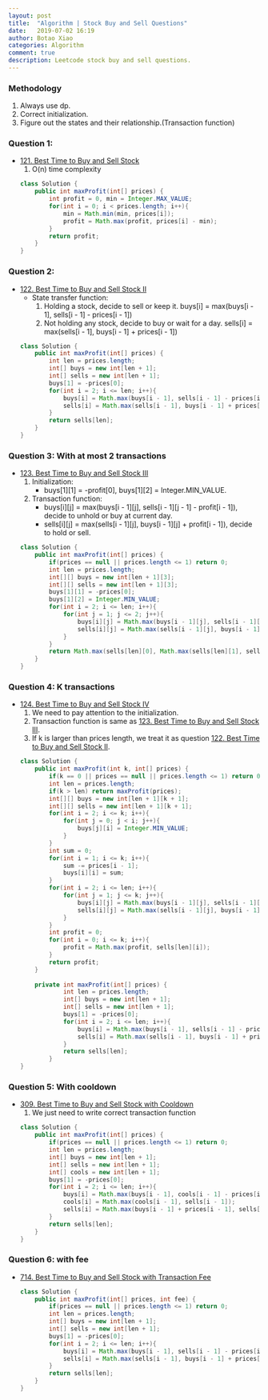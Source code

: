 ```yaml
---
layout: post
title:  "Algorithm | Stock Buy and Sell Questions"
date:   2019-07-02 16:19
author: Botao Xiao
categories: Algorithm
comment: true
description: Leetcode stock buy and sell questions.
---
```


### Methodology
1. Always use dp.
2. Correct initialization.
3. Figure out the states and their relationship.(Transaction function)

### Question 1:
* [121. Best Time to Buy and Sell Stock](https://github.com/Seanforfun/Algorithm-and-Leetcode/blob/master/leetcode/121.%20Best%20Time%20to%20Buy%20and%20Sell%20Stock.md)
    1. O(n) time complexity
    ```Java
    class Solution {
        public int maxProfit(int[] prices) {
            int profit = 0, min = Integer.MAX_VALUE;
            for(int i = 0; i < prices.length; i++){
                min = Math.min(min, prices[i]);
                profit = Math.max(profit, prices[i] - min);
            }
            return profit;
        }
    }
    ```

### Question 2:
* [122. Best Time to Buy and Sell Stock II](https://github.com/Seanforfun/Algorithm-and-Leetcode/blob/master/leetcode/122.%20Best%20Time%20to%20Buy%20and%20Sell%20Stock%20II.md)
    * State transfer function:
        1. Holding a stock, decide to sell or keep it. buys[i] = max(buys[i - 1], sells[i - 1] - prices[i - 1])
        2. Not holding any stock, decide to buy or wait for a day. sells[i] = max(sells[i - 1], buys[i - 1] + prices[i - 1])
    ```Java
    class Solution {
        public int maxProfit(int[] prices) {
            int len = prices.length;
            int[] buys = new int[len + 1];
            int[] sells = new int[len + 1];
            buys[1] = -prices[0];
            for(int i = 2; i <= len; i++){
                buys[i] = Math.max(buys[i - 1], sells[i - 1] - prices[i - 1]);
                sells[i] = Math.max(sells[i - 1], buys[i - 1] + prices[i - 1]);
            }
            return sells[len];
        }
    }
    ```

### Question 3: With at most 2 transactions
* [123. Best Time to Buy and Sell Stock III](https://github.com/Seanforfun/Algorithm-and-Leetcode/blob/master/leetcode/123.%20Best%20Time%20to%20Buy%20and%20Sell%20Stock%20III.md)
    1. Initialization: 
        * buys[1][1] = -profit[0], buys[1][2] = Integer.MIN_VALUE.
    2. Transaction function:
        * buys[i][j] = max(buys[i - 1][j], sells[i - 1][j - 1] - profit[i - 1]), decide to unhold or buy at current day.
        * sells[i][j] = max(sells[i - 1][j], buys[i - 1][j] + profit[i - 1]), decide to hold or sell.
    ```Java
    class Solution {
        public int maxProfit(int[] prices) {
            if(prices == null || prices.length <= 1) return 0;
            int len = prices.length;
            int[][] buys = new int[len + 1][3];
            int[][] sells = new int[len + 1][3];
            buys[1][1] = -prices[0];
            buys[1][2] = Integer.MIN_VALUE;
            for(int i = 2; i <= len; i++){
                for(int j = 1; j <= 2; j++){
                    buys[i][j] = Math.max(buys[i - 1][j], sells[i - 1][j - 1] - prices[i - 1]);
                    sells[i][j] = Math.max(sells[i - 1][j], buys[i - 1][j] + prices[i - 1]);
                }
            }       
            return Math.max(sells[len][0], Math.max(sells[len][1], sells[len][2]));
        }
    }
    ```

### Question 4: K transactions
* [124. Best Time to Buy and Sell Stock IV](https://github.com/Seanforfun/Algorithm-and-Leetcode/blob/master/leetcode/123.%20Best%20Time%20to%20Buy%20and%20Sell%20Stock%20IV.md)
    1. We need to pay attention to the initialization.
	2. Transaction function is same as [123. Best Time to Buy and Sell Stock III](https://leetcode.com/problems/best-time-to-buy-and-sell-stock-iii/description/).
	3. If k is larger than prices length, we treat it as question [122. Best Time to Buy and Sell Stock II](https://github.com/Seanforfun/Algorithm-and-Leetcode/blob/master/leetcode/122.%20Best%20Time%20to%20Buy%20and%20Sell%20Stock%20II.md).
    ```Java
    class Solution {
        public int maxProfit(int k, int[] prices) {
            if(k == 0 || prices == null || prices.length <= 1) return 0;
            int len = prices.length;
            if(k > len) return maxProfit(prices);
            int[][] buys = new int[len + 1][k + 1];
            int[][] sells = new int[len + 1][k + 1];
            for(int i = 2; i <= k; i++){
                for(int j = 0; j < i; j++){
                    buys[j][i] = Integer.MIN_VALUE;
                }
            }
            int sum = 0;
            for(int i = 1; i <= k; i++){
                sum -= prices[i - 1];
                buys[i][i] = sum;
            }
            for(int i = 2; i <= len; i++){
                for(int j = 1; j <= k; j++){
                    buys[i][j] = Math.max(buys[i - 1][j], sells[i - 1][j - 1] - prices[i - 1]);
                    sells[i][j] = Math.max(sells[i - 1][j], buys[i - 1][j] + prices[i - 1]);
                }
            }        
            int profit = 0;
            for(int i = 0; i <= k; i++){
                profit = Math.max(profit, sells[len][i]);
            }
            return profit;
        }
        
        private int maxProfit(int[] prices) {
                int len = prices.length;
                int[] buys = new int[len + 1];
                int[] sells = new int[len + 1];
                buys[1] = -prices[0];
                for(int i = 2; i <= len; i++){
                    buys[i] = Math.max(buys[i - 1], sells[i - 1] - prices[i - 1]);
                    sells[i] = Math.max(sells[i - 1], buys[i - 1] + prices[i - 1]);
                }
                return sells[len];
            }
    }
    ```

### Question 5: With cooldown
* [309. Best Time to Buy and Sell Stock with Cooldown](https://github.com/Seanforfun/Algorithm-and-Leetcode/blob/master/leetcode/309.%20Best%20Time%20to%20Buy%20and%20Sell%20Stock%20with%20Cooldown.md)
    1. We just need to write correct transaction function
    ```Java
    class Solution {
        public int maxProfit(int[] prices) {
            if(prices == null || prices.length <= 1) return 0;
            int len = prices.length;
            int[] buys = new int[len + 1];
            int[] sells = new int[len + 1];
            int[] cools = new int[len + 1];
            buys[1] = -prices[0];
            for(int i = 2; i <= len; i++){
                buys[i] = Math.max(buys[i - 1], cools[i - 1] - prices[i - 1]);
                cools[i] = Math.max(cools[i - 1], sells[i - 1]);
                sells[i] = Math.max(buys[i - 1] + prices[i - 1], sells[i - 1]);
            }
            return sells[len];
        }
    }
    ```

### Question 6: with fee
* [714. Best Time to Buy and Sell Stock with Transaction Fee](https://github.com/Seanforfun/Algorithm-and-Leetcode/blob/master/leetcode/714.%20Best%20Time%20to%20Buy%20and%20Sell%20Stock%20with%20Transaction%20Fee.md)
    ```Java
    class Solution {
        public int maxProfit(int[] prices, int fee) {
            if(prices == null || prices.length <= 1) return 0;
            int len = prices.length;
            int[] buys = new int[len + 1];
            int[] sells = new int[len + 1];
            buys[1] = -prices[0];
            for(int i = 2; i <= len; i++){
                buys[i] = Math.max(buys[i - 1], sells[i - 1] - prices[i - 1]);
                sells[i] = Math.max(sells[i - 1], buys[i - 1] + prices[i - 1] - fee);
            }
            return sells[len];
        }
    }
    ```